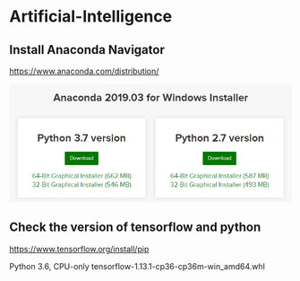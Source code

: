 # Artificial-Intelligence

## Install Anaconda Navigator

  https://www.anaconda.com/distribution/
   
   <img src="images/button1.PNG">
  
## Check the version of tensorflow and python
  
  https://www.tensorflow.org/install/pip 
  
  Python 3.6,  CPU-only	tensorflow-1.13.1-cp36-cp36m-win_amd64.whl
